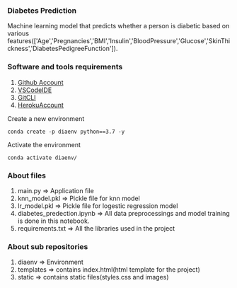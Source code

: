 ### Diabetes Prediction

Machine learning model that predicts whether a person is diabetic based on various features(['Age','Pregnancies','BMI','Insulin','BloodPressure','Glucose','SkinThickness','DiabetesPedigreeFunction']).

### Software and tools requirements 

1. [Github Account](https://github.com)
2. [VSCodeIDE](https://code.visualstudio.com/)
3. [GitCLI](https://git-scm.com/downloads)
4. [HerokuAccount](https://heroku.com)

Create a new environment 

```
conda create -p diaenv python==3.7 -y
```
Activate the environment
```
conda activate diaenv/
```

### About files 

1. main.py => Application file
2. knn_model.pkl => Pickle file for knn model 
3. lr_model.pkl => Pickle file for logestic regression model
4. diabetes_predection.ipynb => All data preprocessings and model training is done in this notebook. 
5. requirements.txt => All the libraries used in the project

### About sub repositories

1. diaenv => Environment 
2. templates => contains index.html(html template for the project) 
3. static => contains static files(styles.css and images)